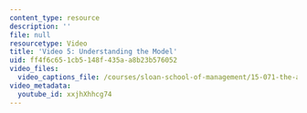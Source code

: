 ```yaml
---
content_type: resource
description: ''
file: null
resourcetype: Video
title: 'Video 5: Understanding the Model'
uid: ff4f6c65-1cb5-148f-435a-a8b23b576052
video_files:
  video_captions_file: /courses/sloan-school-of-management/15-071-the-analytics-edge-spring-2017/linear-regression/the-statistical-sommelier-an-introduction-to-linear-regression/video-5-understanding-the-model/video-5-understanding-the-model-0/xxjhXhhcg74.vtt
video_metadata:
  youtube_id: xxjhXhhcg74
---
```

